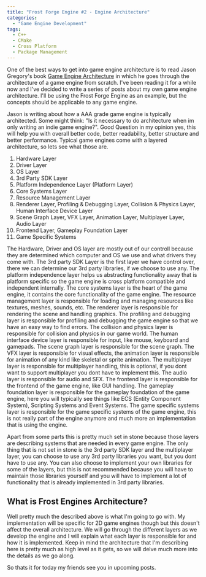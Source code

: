 ```yaml
---
title: "Frost Forge Engine #2 - Engine Architecture"
categories:
  - "Game Engine Development"
tags:
  - C++
  - CMake
  - Cross Platform
  - Package Management
---
```


One of the best ways to get into game engine architecture is to read Jason Gregory's book [Game Engine Architecture](https://www.gameenginebook.com/) in which he goes through the architecture of a game engine from scratch. I've been reading it for a while now and I've decided to write a series of posts about my own game engine architecture. I'll be using the Frost Forge Engine as an example, but the concepts should be applicable to any game engine.

Jason is writing about how a AAA grade game engine is typically architected. Some might think: "Is it necessary to do architecture when im only writing an indie game engine?". Good Question in my opinion yes, this will help you with overall better code, better readability, better structure and better performance. Typical game engines come with a layered architecture, so lets see what those are.

1. Hardware Layer
2. Driver Layer
3. OS Layer
4. 3rd Party SDK Layer
5. Platform Independence Layer (Platform Layer)
6. Core Systems Layer
7. Resource Management Layer
8. Renderer Layer, Profiling & Debugging Layer, Collision & Physics Layer, Human Interface Device Layer
9. Scene Graph Layer, VFX Layer, Animation Layer, Multiplayer Layer, Audio Layer
10. Frontend Layer, Gameplay Foundation Layer
11. Game Specific Systems

The Hardware, Driver and OS layer are mostly out of our controll because they are determined which computer and OS we use and what drivers they come with. The 3rd party SDK Layer is the first layer we have control over, there we can determine our 3rd party libraries, if we choose to use any. The platform independence layer helps us abstracting functionality away that is platform specific so the game engine is cross platform compatible and independent internally. The core systems layer is the heart of the game engine, it contains the core functionality of the game engine. The resource management layer is responsible for loading and managing resources like textures, meshes, sounds, etc. The renderer layer is responsible for rendering the scene and handling graphics. The profiling and debugging layer is responsible for profiling and debugging the game engine so that we have an easy way to find errors. The collision and physics layer is responsible for collision and physics in our game world. The human interface device layer is responsible for input, like mouse, keyboard and gamepads. The scene graph layer is responsible for the scene graph. The VFX layer is responsible for visual effects, the animation layer is responsible for animation of any kind like skeletal or sprite animation. The multiplayer layer is responsible for multiplayer handling, this is optional, if you dont want to support multiplayer you dont have to implement this. The audio layer is responsible for audio and SFX. The frontend layer is responsible for the frontend of the game engine, like GUI handling. The gameplay foundation layer is responsible for the gameplay foundation of the game engine, here you will typically see things like ECS (Entity Component System), Scripting Systems and Event Systems. The game specific systems layer is responsible for the game specific systems of the game engine, this is not really part of the engine anymore and much more an implementation that is using the engine.

Apart from some parts this is pretty much set in stone because those layers are describing systems that are needed in every game engine. The only thing that is not set in stone is the 3rd party SDK layer and the multiplayer layer, you can choose to use any 3rd party libraries you want, but you dont have to use any. You can also choose to implement your own libraries for some of the layers, but this is not recommended because you will have to maintain those libraries yourself and you will have to implement a lot of functionality that is already implemented in 3rd party libraries.

## What is Frost Engines Architecture?
Well pretty much the described above is what I'm going to go with. My implementation will be specific for 2D game engines though but this doesn't affect the overall architecture. We will go through the different layers as we develop the engine and I will explain what each layer is responsible for and how it is implemented. Keep in mind the architecture that I'm describing here is pretty much as high level as it gets, so we will delve much more into the details as we go along.

So thats it for today my friends see you in upcoming posts.